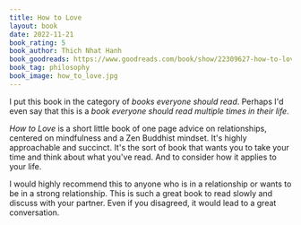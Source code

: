 ```yaml
---
title: How to Love
layout: book
date: 2022-11-21
book_rating: 5
book_author: Thich Nhat Hanh
book_goodreads: https://www.goodreads.com/book/show/22309627-how-to-love
book_tag: philosophy
book_image: how_to_love.jpg
---
```


I put this book in the category of _books everyone should read_. Perhaps I'd even say that this is a _book everyone should read multiple times in their life_.

_How to Love_ is a short little book of one page advice on relationships, centered on mindfulness and a Zen Buddhist mindset. It's highly approachable and succinct. It's the sort of book that wants you to take your time and think about what you've read. And to consider how it applies to your life.

I would highly recommend this to anyone who is in a relationship or wants to be in a strong relationship. This is such a great book to read slowly and discuss with your partner. Even if you disagreed, it would lead to a great conversation.